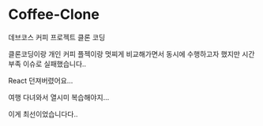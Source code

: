 # Coffee-Clone
데브코스 커피 프로젝트 클론 코딩

클론코딩이랑 개인 커피 플젝이랑 멋찌게 비교해가면서 동시에 수행하고자 했지만
시간 부족 이슈로 실패했습니다..

React 던져버렸어요...

여행 다녀와서 열시미 복습해야지...

이게 최선이었습니다다..
